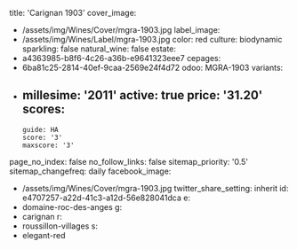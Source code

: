 title: 'Carignan 1903'
cover_image:
  - /assets/img/Wines/Cover/mgra-1903.jpg
label_image:
  - /assets/img/Wines/Label/mgra-1903.jpg
color: red
culture: biodynamic
sparkling: false
natural_wine: false
estate:
  - a4363985-b8f6-4c26-a36b-e9641323eee7
cepages:
  - 6ba81c25-2814-40ef-9caa-2569e24f4d72
odoo: MGRA-1903
variants:
  -
    millesime: '2011'
    active: true
    price: '31.20'
    scores:
      -
        guide: HA
        score: '3'
        maxscore: '3'
page_no_index: false
no_follow_links: false
sitemap_priority: '0.5'
sitemap_changefreq: daily
facebook_image:
  - /assets/img/Wines/Cover/mgra-1903.jpg
twitter_share_setting: inherit
id: e4707257-a22d-41c3-a12d-56e828041dca
e:
  - domaine-roc-des-anges
g:
  - carignan
r:
  - roussillon-villages
s:
  - elegant-red
